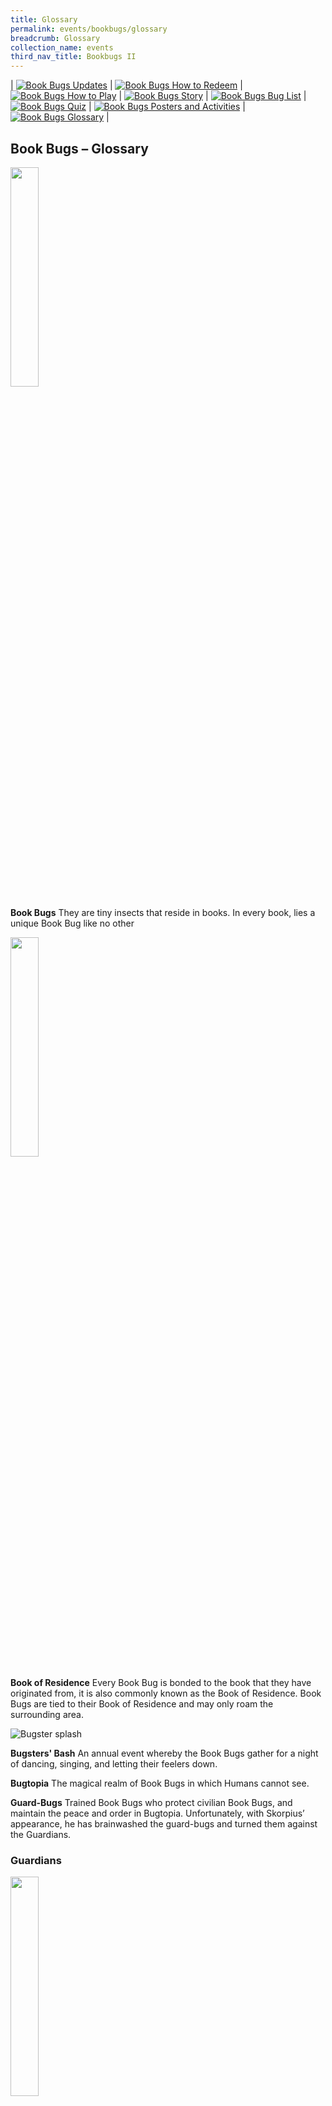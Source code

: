 ```yaml
---
title: Glossary
permalink: events/bookbugs/glossary
breadcrumb: Glossary
collection_name: events
third_nav_title: Bookbugs II
---
```


| [![Book Bugs Updates](/images/events/bookbugs/Vikus-Updates.png)](/events/bookbug2s/bookbugs-main) | [![Book Bugs How to Redeem](/images/events/bookbugs/Iyern-GX-How-to-Redeem.png)](/events/bookbugs2/how-to-redeem) | [![Book Bugs How to Play](/images/events/bookbugs/Molder-How-to-Play.png)](/events/bookbugs2/how-to-play) | [![Book Bugs Story](/images/events/bookbugs/Valeria-Story.png)](/events/bookbugs2/story)
| [![Book Bugs Bug List](/images/events/bookbugs/Nym9-Bug-List.png)](/events/bookbugs2/bug-list) | [![Book Bugs Quiz](/images/events/bookbugs/Cybug-Quiz.png)](/events/bookbugs2/quiz) | [![Book Bugs Posters and Activities](/images/events/bookbugs/Book-Bugs-II-dR-Buttons-merigold.png)](/events/bookbugs2/posters-and-activities) | [![Book Bugs Glossary](/images/events/bookbugs/Book-Bugs-II-dR-Buttons-glossary.png)](/events/bookbugs2/glossary) |

## **Book Bugs – Glossary**

<img src="/images/events/bookbugs/16_Noniponi_px.png" style=" width: 30%;">

**Book Bugs**
They are tiny insects that reside in books. In every book, lies a unique Book Bug like no other

<img src="/images/events/bookbugs/sealed-book.jpg" style=" width: 30%;">

**Book of Residence**
Every Book Bug is bonded to the book that they have originated from, it is also commonly known as the Book of Residence. Book Bugs are tied to their Book of Residence and may only roam the surrounding area.

![Bugster splash](/images/events/bookbugs/Comic-1-1-The-Unexpected-Guest-slider.png)

**Bugsters' Bash**
An annual event whereby the Book Bugs gather for a night of dancing, singing, and letting their feelers down.

**Bugtopia**
The magical realm of Book Bugs in which Humans cannot see.

**Guard-Bugs**
Trained Book Bugs who protect civilian Book Bugs, and maintain the peace and order in Bugtopia. Unfortunately, with Skorpius’ appearance, he has brainwashed the guard-bugs and turned them against the Guardians.

### **Guardians**

<img src="/images/events/bookbugs/78_Aurelius_px.png" style=" width: 30%;">

**Aurelius, Guardian of Realistic Fiction**
A booklouse with a deformed feeler. He is brawny, spirited and sometimes a little too hot-headed; he is the muscle of the group.

Abilities:
Although Aurelius does not have wings, he can call upon his trusty paper plane with a simple whistle. The loyal origami plane only responds to him. Aurelius is a warrior-bug trained in mixed martial arts. Using only his fists, he was able to bring his enemies to a crushing defeat as seen in The Shortsighted.

<img src="/images/events/bookbugs/79_Nostro_px.png" style=" width: 30%;">

**Nostro, Guardian of Horror and Paranormal Fiction**
A praying mantis from Romania. He is cool, calm and collected, the bona fide leader of the Guardians. In times of crisis, Nostro is able to rally the downcast Guardians and boost their morale as seen in The Rise of the Guardians.

Abilities:
Nostro is capable of amazing transformations, although, more often than not, he chooses a bat form. Skilled in sword arts, he wields the legendary ebony scythe, which he inherited from his great grandfather.

<img src="/images/events/bookbugs/75_Petra_px.png" style=" width: 30%;">

**Petra, Guardian of Mystery and Adventure Fiction**
An enigmatic Atlas moth with hieroglyphs on her wings. She is a seer who prefers to handle affairs with diplomacy.

Abilities:
Petra’s hieroglyphic wings can foretell the future. Her moth senses tingle and her wings glow a foreboding red when danger is imminent. Petra is master of deception, as seen in The Shortsighted. By altering the guard-bugs perceptions, she makes herself seem invisible, infiltrating Skorpius’ heavily guarded den with ease.

<img src="/images/events/bookbugs/77_Rembrandt_px.png" style=" width: 30%;">

**Rembrandt, Guardian of Science Fiction**
An old, wrinkled, sleepy sandfly. As the wisest and oldest of the bunch, he plays the mentor; the mastermind; and the voice of reason.

Abilities:
Rembrandt is a powerful sand user. However, as his body is weakened by age, he conjures giant sand soldiers to fight on his behalf.
Rembrandt can control the sands of time, slowing down or speeding up his movements. The motion control allows him to defeat the prideful Skorpius in The Score to Settle by swiftly swiping said scorpion’s flaming great sword/skull artefact.

<img src="/images/events/bookbugs/76_Shenlong_px.png" style=" width: 30%;">

**Shenlong, Guardian of Fantasy Fiction**
An elemental dragonfly of the orient, full of grace and gentility. She is able to speak both English and Mandarin Chinese as seen in The Bugtime Story.

Abilities:
Shenlong can manipulate the weather. In battle, she can call forth hailstorms, and even hurl lightning bolts. Despite her affable disposition, Shenlong’s magical powers are undisputedly the strongest in the group. She single-handedly took out a swarm of guard-bugs by summoning a tornado as seen in The Score to Settle.

### **Other Characters**

**Chlorose**
A female leaf insect that awakened from her trance-like state when her Book of Residence was read by a mother-daughter pair.

<img src="/images/events/bookbugs/42_Nym9_px.png" style=" width: 30%">

**Nym9**
The only Book Bug that was unshaken by Skorpius’ brainwashing.The enchantments from the skull artefact only affects full grown adult bugs so a tiny nymph like Nym9 was spared.

**Sealed Book**
After the first Book Bugs War, Skorpius was sealed in his own Book of Residence by the Guardians. However, using new powers bestowed upon him from the skull artefact, Skorpius beguiles a young human boy to help him unlock the sealed book.

**Skull Artefact**
This skull artefact is in actual fact, Skorpius’ father’s skull. His late father had imbued his powers into the artefact. While in his possession, it grants Skorpius immense powers beyond his wildest dreams.

### **Villain**

<img src="/images/events/bookbugs/80_Skorpios_px.png" style=" width: 30%;">

**Skorpius**
An evil scorpion with two large, menacing pincers, a whip-like stinger and a pair of petrifying obsidian eyes. Skorpius was once a Guardian himself, however his insatiable thirst for power led the rest of the Guardians to seal him in his own Book of Residence. Scorned, he vows to take revenge.

Abilities:
Skorpius has telekinetic abilities allowing him to choke, lift and throw opponents with his mind alone. With the skull artefact, he has enhanced mental abilities. He can distort sight, hearing and minds. This power allowed him to build an army of brainwashed bugs which caused much destruction and chaos in the libraries. He also managed to warp Rembrandt’s sight that caused the old sandfly to mistake him for Nostro. In a battle against Nostro, Skorpius transformed his skull artefact into a flaming great sword.

